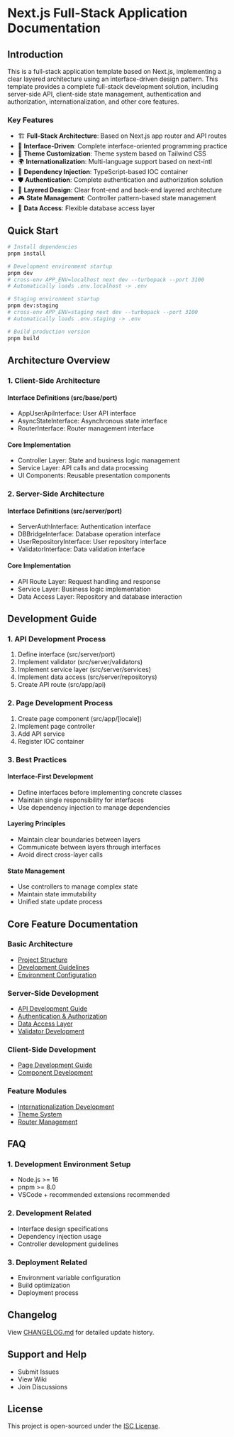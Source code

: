 # Next.js Full-Stack Application Documentation

## Introduction

This is a full-stack application template based on Next.js, implementing a clear layered architecture using an interface-driven design pattern. This template provides a complete full-stack development solution, including server-side API, client-side state management, authentication and authorization, internationalization, and other core features.

### Key Features

- 🏗️ **Full-Stack Architecture**: Based on Next.js app router and API routes
- 🔌 **Interface-Driven**: Complete interface-oriented programming practice
- 🎨 **Theme Customization**: Theme system based on Tailwind CSS
- 🌍 **Internationalization**: Multi-language support based on next-intl
- 🔄 **Dependency Injection**: TypeScript-based IOC container
- 🛡️ **Authentication**: Complete authentication and authorization solution
- 📡 **Layered Design**: Clear front-end and back-end layered architecture
- 🎮 **State Management**: Controller pattern-based state management
- 🔗 **Data Access**: Flexible database access layer

## Quick Start

```bash
# Install dependencies
pnpm install

# Development environment startup
pnpm dev
# cross-env APP_ENV=localhost next dev --turbopack --port 3100
# Automatically loads .env.localhost -> .env

# Staging environment startup
pnpm dev:staging
# cross-env APP_ENV=staging next dev --turbopack --port 3100
# Automatically loads .env.staging -> .env

# Build production version
pnpm build
```

## Architecture Overview

### 1. Client-Side Architecture

#### Interface Definitions (src/base/port)

- AppUserApiInterface: User API interface
- AsyncStateInterface: Asynchronous state interface
- RouterInterface: Router management interface

#### Core Implementation

- Controller Layer: State and business logic management
- Service Layer: API calls and data processing
- UI Components: Reusable presentation components

### 2. Server-Side Architecture

#### Interface Definitions (src/server/port)

- ServerAuthInterface: Authentication interface
- DBBridgeInterface: Database operation interface
- UserRepositoryInterface: User repository interface
- ValidatorInterface: Data validation interface

#### Core Implementation

- API Route Layer: Request handling and response
- Service Layer: Business logic implementation
- Data Access Layer: Repository and database interaction

## Development Guide

### 1. API Development Process

1. Define interface (src/server/port)
2. Implement validator (src/server/validators)
3. Implement service layer (src/server/services)
4. Implement data access (src/server/repositorys)
5. Create API route (src/app/api)

### 2. Page Development Process

1. Create page component (src/app/[locale])
2. Implement page controller
3. Add API service
4. Register IOC container

### 3. Best Practices

#### Interface-First Development

- Define interfaces before implementing concrete classes
- Maintain single responsibility for interfaces
- Use dependency injection to manage dependencies

#### Layering Principles

- Maintain clear boundaries between layers
- Communicate between layers through interfaces
- Avoid direct cross-layer calls

#### State Management

- Use controllers to manage complex state
- Maintain state immutability
- Unified state update process

## Core Feature Documentation

### Basic Architecture

- [Project Structure](./project-structure.md)
- [Development Guidelines](./development-guide.md)
- [Environment Configuration](./env.md)

### Server-Side Development

- [API Development Guide](./api.md)
- [Authentication & Authorization](./auth.md)
- [Data Access Layer](./database.md)
- [Validator Development](./validator.md)

### Client-Side Development

- [Page Development Guide](./page.md)
- [Component Development](./component.md)

### Feature Modules

- [Internationalization Development](./i18n.md)
- [Theme System](./theme.md)
- [Router Management](./router.md)

## FAQ

### 1. Development Environment Setup

- Node.js >= 16
- pnpm >= 8.0
- VSCode + recommended extensions recommended

### 2. Development Related

- Interface design specifications
- Dependency injection usage
- Controller development guidelines

### 3. Deployment Related

- Environment variable configuration
- Build optimization
- Deployment process

## Changelog

View [CHANGELOG.md](../../CHANGELOG.md) for detailed update history.

## Support and Help

- Submit Issues
- View Wiki
- Join Discussions

## License

This project is open-sourced under the [ISC License](../../LICENSE).
